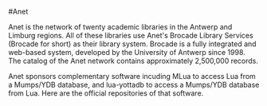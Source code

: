 #Anet

Anet is the network of twenty academic libraries in the Antwerp and Limburg regions. All of these libraries use Anet's Brocade Library Services (Brocade for short) as their library system. Brocade is a fully integrated and web-based system, developed by the University of Antwerp since 1998. The catalog of the Anet network contains approximately 2,500,000 records.

Anet sponsors complementary software incuding MLua to access Lua from a Mumps/YDB database, and lua-yottadb to access a Mumps/YDB database from Lua. Here are the official repositories of that software.
